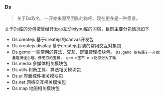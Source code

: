### Ds

> 关于Ds取名，一开始来源至团队的称呼。现在更多是一种愿景。

关于Ds库的分包按曾经开发as互动ixiyou库的习惯，目前主要分包情况如下

- Ds.createjs 基于createjs的canvas开发包
- Ds.createjs.display  基于createjs封装的常用交互对象包
- Ds.gemo 一些常用的算法、交互、逻辑管理模块包。
`Ds.gemo 取名属于一开始童趣搞怪心理。像无穷的宝藏， gem->宝石 o->吃惊张大了嘴`
- Ds.media 多媒体相关模块包
- Ds.utils 判断工具、算法相关模块包
- Ds.ui 界面控件相关模块包
- Ds.net 网络交互相关模块包
- Ds.map 地图相关模块包
